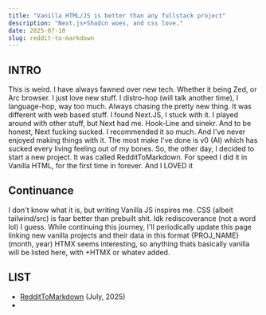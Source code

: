 ```yaml
---
title: "Vanilla HTML/JS is better than any fullstack project"
description: "Next.js+Shadcn woes, and css love."
date: 2025-07-10
slug: reddit-to-markdown
---
```

## INTRO
This is weird. I have always fawned over new tech. Whether it being Zed, or Arc browser. I just love new stuff.
I distro-hop (will talk another time), I language-hop, way too much. Always chasing the pretty new thing.
It was different with web based stuff. I found Next.JS, I stuck with it. I played around with other stuff, but Next had me. Hook-Line and sinekr.
And to be honest, Next fucking sucked.
I recommended it so much. And I've never enjoyed making things with it. The most make I've done is v0 (AI) which has sucked every living feeling out of my
bones. So, the other day, I decided to start a new project. It was called RedditToMarkdown. For speed I did it in Vanilla HTML, for the first time in forever.
And I LOVED it

## Continuance
I don't know what it is, but writing Vanilla JS inspires me. CSS (albeit tailwind/src) is faar better than prebuilt shit. Idk
rediscoverance (not a word lol) I guess. While continuing this journey, I'll periodically update this page linking new vanilla
projects and their data in this format
{PROJ_NAME} (month, year)
HTMX seems interesting, so anything thats basically vanilla will be listed here, with +HTMX or whatev added. 

## LIST
- [RedditToMarkdown](https://aunchers.github.io/site/reddit-to-markdown) (July, 2025)
- 